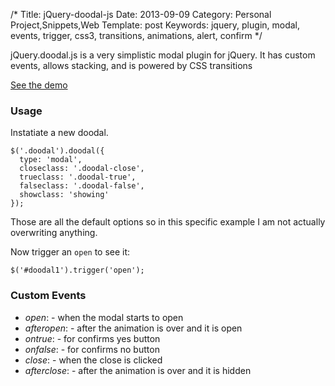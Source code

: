 /*
Title: jQuery-doodal-js
Date: 2013-09-09
Category: Personal Project,Snippets,Web
Template: post
Keywords: jquery, plugin, modal, events, trigger, css3, transitions, animations, alert, confirm
*/

jQuery.doodal.js is a very simplistic modal plugin for jQuery. It has custom events, allows stacking, and is powered by CSS transitions

[See the demo](http://james2doyle.github.io/jquery.doodal.js/)

### Usage

Instatiate a new doodal.

    $('.doodal').doodal({
      type: 'modal',
      closeclass: '.doodal-close',
      trueclass: '.doodal-true',
      falseclass: '.doodal-false',
      showclass: 'showing'
    });


Those are all the default options so in this specific example I am not actually overwriting anything.

Now trigger an `open` to see it:

    $('#doodal1').trigger('open');

### Custom Events

* *open*: - when the modal starts to open
* *afteropen*: - after the animation is over and it is open
* *ontrue*: - for confirms yes button
* *onfalse*: - for confirms no button
* *close*: - when the close is clicked
* *afterclose*: - after the animation is over and it is hidden

